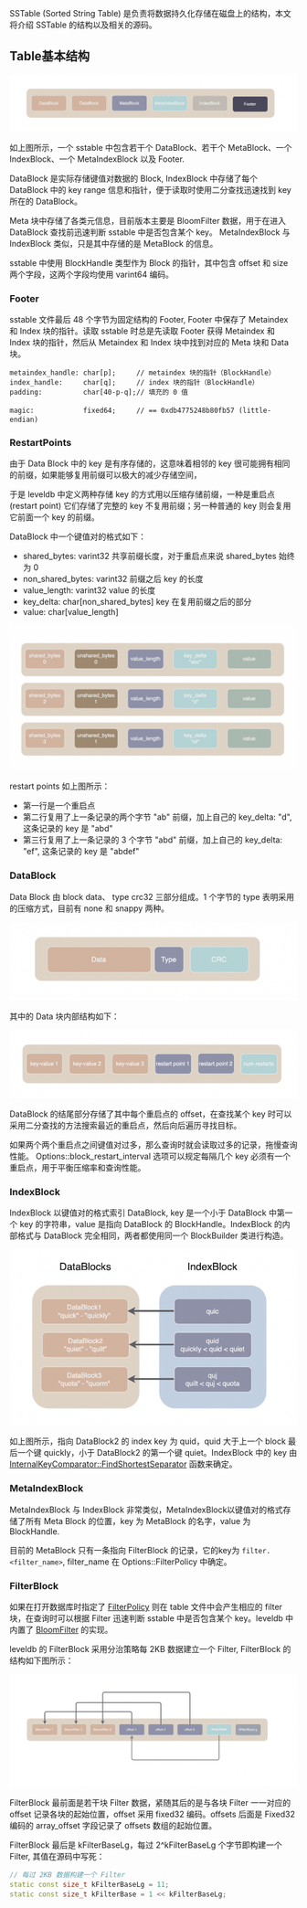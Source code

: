 SSTable (Sorted String Table) 是负责将数据持久化存储在磁盘上的结构，本文将介绍 SSTable 的结构以及相关的源码。
## Table基本结构

![](img005.png)

如上图所示，一个 sstable 中包含若干个 DataBlock、若干个 MetaBlock、一个 IndexBlock、一个 MetaIndexBlock 以及 Footer.

DataBlock 是实际存储键值对数据的 Block, IndexBlock 中存储了每个 DataBlock 中的 key range 信息和指针，便于读取时使用二分查找迅速找到 key 所在的 DataBlock。 

Meta 块中存储了各类元信息，目前版本主要是 BloomFilter 数据，用于在进入 DataBlock 查找前迅速判断  sstable 中是否包含某个 key。 MetaIndexBlock 与 IndexBlock 类似，只是其中存储的是 MetaBlock 的信息。

sstable 中使用 BlockHandle 类型作为 Block 的指针，其中包含 offset 和 size 两个字段，这两个字段均使用 varint64 编码。
### Footer

sstable 文件最后 48 个字节为固定结构的 Footer, Footer 中保存了 Metaindex 和 Index 块的指针。读取 sstable 时总是先读取 Footer 获得 Metaindex 和 Index 块的指针，然后从 Metaindex 和 Index 块中找到对应的 Meta 块和 Data 块。

```
metaindex_handle: char[p];     // metaindex 块的指针（BlockHandle）
index_handle:     char[q];     // index 块的指针（BlockHandle）
padding:          char[40-p-q];// 填充的 0 值
                               
magic:            fixed64;     // == 0xdb4775248b80fb57 (little-endian)
```

### RestartPoints

由于 Data Block 中的 key 是有序存储的，这意味着相邻的 key 很可能拥有相同的前缀，如果能够复用前缀可以极大的减少存储空间，

于是 leveldb 中定义两种存储 key 的方式用以压缩存储前缀，一种是重启点(restart point) 它们存储了完整的 key 不复用前缀；另一种普通的 key 则会复用它前面一个 key 的前缀。

DataBlock 中一个键值对的格式如下：

- shared_bytes: varint32 共享前缀长度，对于重启点来说 shared_bytes 始终为 0
- non_shared_bytes: varint32 前缀之后 key 的长度
- value_length: varint32 value 的长度
- key_delta: char[non_shared_bytes] key 在复用前缀之后的部分
- value: char[value_length] 

![](img007.png)

restart points 如上图所示：
- 第一行是一个重启点
- 第二行复用了上一条记录的两个字节 "ab" 前缀，加上自己的 key_delta: "d", 这条记录的 key 是 "abd"  
- 第三行复用了上一条记录的 3 个字节 "abd" 前缀，加上自己的 key_delta: "ef", 这条记录的 key 是 "abdef" 

### DataBlock

Data Block 由 block data、 type crc32 三部分组成。1 个字节的 type 表明采用的压缩方式，目前有 none 和 snappy 两种。

![](img006.png)

其中的 Data 块内部结构如下：

![](img008.png)

DataBlock 的结尾部分存储了其中每个重启点的 offset，在查找某个 key 时可以采用二分查找的方法搜索最近的重启点，然后向后遍历寻找目标。

如果两个两个重启点之间键值对过多，那么查询时就会读取过多的记录，拖慢查询性能。  Options::block_restart_interval 选项可以规定每隔几个 key 必须有一个重启点，用于平衡压缩率和查询性能。

### IndexBlock

IndexBlock 以键值对的格式索引 DataBlock, key 是一个小于 DataBlock 中第一个 key 的字符串，value 是指向 DataBlock 的 BlockHandle。IndexBlock 的内部格式与 DataBlock 完全相同，两者都使用同一个 BlockBuilder 类进行构造。

![](img009.png)

如上图所示，指向 DataBlock2 的 index key 为 quid，quid 大于上一个 block 最后一个键 quickly，小于 DataBlock2 的第一个键 quiet。IndexBlock 中的 key 由 [InternalKeyComparator::FindShortestSeparator](../db/dbformat.cc) 函数来确定。

### MetaIndexBlock

MetaIndexBlock 与 IndexBlock 非常类似，MetaIndexBlock以键值对的格式存储了所有 Meta Block 的位置，key 为 MetaBlock 的名字，value 为 BlockHandle. 

目前的 MetaBlock 只有一条指向 FilterBlock 的记录，它的key为 `filter.<filter_name>`, filter_name 在 Options::FilterPolicy 中确定。

### FilterBlock

如果在打开数据库时指定了 [FilterPolicy](../include/leveldb/filter_policy.h) 则在 table 文件中会产生相应的 filter 块，在查询时可以根据 Filter 迅速判断 sstable 中是否包含某个 key。leveldb 中内置了 [BloomFilter](../util/bloom.cc) 的实现。

leveldb 的 FilterBlock 采用分治策略每 2KB 数据建立一个 Filter, FilterBlock 的结构如下图所示：

![](img010.png)

FilterBlock 最前面是若干块 Filter 数据，紧随其后的是与各块 Filter 一一对应的 offset 记录各块的起始位置，offset 采用 fixed32 编码。offsets 后面是 Fixed32 编码的 array_offset 字段记录了 offsets 数组的起始位置。

FilterBlock 最后是 kFilterBaseLg，每过 2^kFilterBaseLg 个字节即构建一个 Filter, 其值在源码中写死：

```cpp
// 每过 2KB 数据构建一个 Filter
static const size_t kFilterBaseLg = 11;
static const size_t kFilterBase = 1 << kFilterBaseLg;
```
